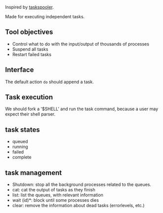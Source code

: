 Inspired by [taskspooler](http://freshmeat.net/projects/taskspooler/).

Made for executing independent tasks.

## Tool objectives

- Control what to do with the input/output of thousands of processes
- Suspend all tasks
- Restart failed tasks

## Interface

The default action `do` should append a task.

## Task execution

We should fork a '\$SHELL' and run the task command, because a user may expect their shell parser.

## task states

- queued
- running
- failed
- complete

## task management

- Shutdown: stop all the background processes related to the queues.
- cat: cat the output of tasks as they finish
- list: list the queues, with relevant information
- wait (id)\*: block until some processes dies
- clear: remove the information about dead tasks (errorlevels, etc.)
